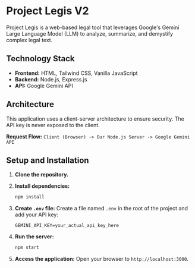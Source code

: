 # Project Legis V2

Project Legis is a web-based legal tool that leverages Google's Gemini Large Language Model (LLM) to analyze, summarize, and demystify complex legal text.

## Technology Stack

-   **Frontend:** HTML, Tailwind CSS, Vanilla JavaScript
-   **Backend:** Node.js, Express.js
-   **API:** Google Gemini API

## Architecture

This application uses a client-server architecture to ensure security. The API key is never exposed to the client.

**Request Flow:**
`Client (Browser) -> Our Node.js Server -> Google Gemini API`

## Setup and Installation

1.  **Clone the repository.**

2.  **Install dependencies:**
    ```bash
    npm install
    ```

3.  **Create `.env` file:**
    Create a file named `.env` in the root of the project and add your API key:
    ```
    GEMINI_API_KEY=your_actual_api_key_here
    ```

4.  **Run the server:**
    ```bash
    npm start
    ```

5.  **Access the application:**
    Open your browser to `http://localhost:3000`.
